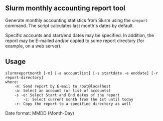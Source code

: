 Slurm monthly accounting report tool
------------------------------------

Generate monthly accounting statistics from Slurm using the ```sreport``` command.
The script calculates last month's dates by default.

Specific accounts and start/end dates may be specified.
In addition, the report may be E-mailed and/or copied to some report directory (for example, on a web server).

Usage
-----

```
slurmreportmonth [-m] [-a accountlist] [-s startdate -e enddate] [-r report-directory]
where:
	-m: Send report by E-mail to root@localhost
	-a: Select an account (or list of accounts)
	-s -e: Select Start and End dates of the report
        -c: Select current month from the 1st until today
	-r: Copy the report to a specified directory as well
```

Date format: MMDD (Month-Day)


